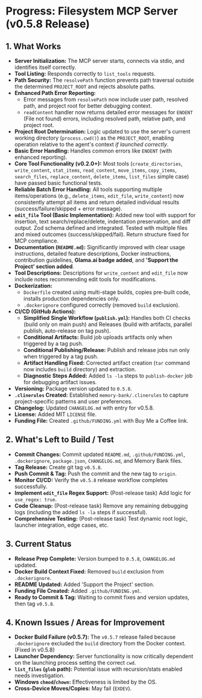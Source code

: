 <!-- Version: 3.1 | Last Updated: 2025-06-04 | Updated By: Cline -->
# Progress: Filesystem MCP Server (v0.5.8 Release)

## 1. What Works

- **Server Initialization:** The MCP server starts, connects via stdio, and identifies itself correctly.
- **Tool Listing:** Responds correctly to `list_tools` requests.
- **Path Security:** The `resolvePath` function prevents path traversal outside the determined `PROJECT_ROOT` and rejects absolute paths.
- **Enhanced Path Error Reporting:**
    - Error messages from `resolvePath` now include user path, resolved path, and project root for better debugging context.
    - `readContent` handler now returns detailed error messages for `ENOENT` (File not found) errors, including resolved path, relative path, and project root.
- **Project Root Determination:** Logic updated to use the server's current working directory (`process.cwd()`) as the `PROJECT_ROOT`, enabling operation relative to the agent's context _if launched correctly_.
- **Basic Error Handling:** Handles common errors like `ENOENT` (with enhanced reporting).
- **Core Tool Functionality (v0.2.0+):** Most tools (`create_directories`, `write_content`, `stat_items`, `read_content`, `move_items`, `copy_items`, `search_files`, `replace_content`, `delete_items`, `list_files` simple case) have passed basic functional tests.
- **Reliable Batch Error Handling:** All tools supporting multiple items/operations (e.g., `delete_items`, `edit_file`, `write_content`) now consistently attempt all items and return detailed individual results (success/failure/skipped + error message).
- **`edit_file` Tool (Basic Implementation):** Added new tool with support for insertion, text search/replace/delete, indentation preservation, and diff output. Zod schema defined and integrated. Tested with multiple files and mixed outcomes (success/skipped/fail). Return structure fixed for MCP compliance.
- **Documentation (`README.md`):** Significantly improved with clear usage instructions, detailed feature descriptions, Docker instructions, contribution guidelines, **Glama.ai badge added**, and **'Support the Project' section added**.
- **Tool Descriptions:** Descriptions for `write_content` and `edit_file` now include notes recommending edit tools for modifications.
- **Dockerization:**
  - `Dockerfile` created using multi-stage builds, copies pre-built code, installs production dependencies only.
  - `.dockerignore` configured correctly (removed `build` exclusion).
- **CI/CD (GitHub Actions):**
  - **Simplified Single Workflow (`publish.yml`):** Handles both CI checks (build only on main push) and Releases (build with artifacts, parallel publish, auto-release on tag push).
  - **Conditional Artifacts:** Build job uploads artifacts only when triggered by a tag push.
  - **Conditional Publishing/Release:** Publish and release jobs run only when triggered by a tag push.
  - **Artifact Handling Fixed:** Corrected artifact creation (`tar` command now includes `build` directory) and extraction.
  - **Diagnostic Steps Added:** Added `ls -la` steps to `publish-docker` job for debugging artifact issues.
- **Versioning:** Package version updated to `0.5.8`.
- **`.clinerules` Created:** Established `memory-bank/.clinerules` to capture project-specific patterns and user preferences.
- **Changelog:** Updated `CHANGELOG.md` with entry for v0.5.8.
- **License:** Added MIT `LICENSE` file.
- **Funding File:** Created `.github/FUNDING.yml` with Buy Me a Coffee link.

## 2. What's Left to Build / Test

- **Commit Changes:** Commit updated `README.md`, `.github/FUNDING.yml`, `.dockerignore`, `package.json`, `CHANGELOG.md`, and Memory Bank files.
- **Tag Release:** Create git tag `v0.5.8`.
- **Push Commit & Tag:** Push the commit and the new tag to `origin`.
- **Monitor CI/CD:** Verify the `v0.5.8` release workflow completes successfully.
- **Implement `edit_file` Regex Support:** (Post-release task) Add logic for `use_regex: true`.
- **Code Cleanup:** (Post-release task) Remove any remaining debugging logs (including the added `ls -la` steps if successful).
- **Comprehensive Testing:** (Post-release task) Test dynamic root logic, launcher integration, edge cases, etc.

## 3. Current Status

- **Release Prep Complete:** Version bumped to `0.5.8`, `CHANGELOG.md` updated.
- **Docker Build Context Fixed:** Removed `build` exclusion from `.dockerignore`.
- **README Updated:** Added 'Support the Project' section.
- **Funding File Created:** Added `.github/FUNDING.yml`.
- **Ready to Commit & Tag:** Waiting to commit fixes and version updates, then tag `v0.5.8`.

## 4. Known Issues / Areas for Improvement

- **Docker Build Failure (v0.5.7):** The `v0.5.7` release failed because `.dockerignore` excluded the `build` directory from the Docker context. (Fixed in v0.5.8)
- **Launcher Dependency:** Server functionality is now critically dependent on the launching process setting the correct `cwd`.
- **`list_files` (`glob` path):** Potential issue with recursion/stats enabled needs investigation.
- **Windows `chmod`/`chown`:** Effectiveness is limited by the OS.
- **Cross-Device Moves/Copies:** May fail (`EXDEV`).
